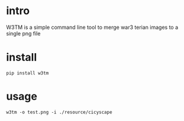 # intro
W3TM is a simple command line tool to merge war3 terian images to a single png file

# install

```shell
pip install w3tm
```

# usage

```shell
w3tm -o test.png -i ./resource/cicyscape
```